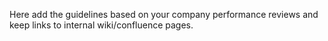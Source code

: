 Here add the guidelines based on your company performance reviews and keep links to internal wiki/confluence pages. 